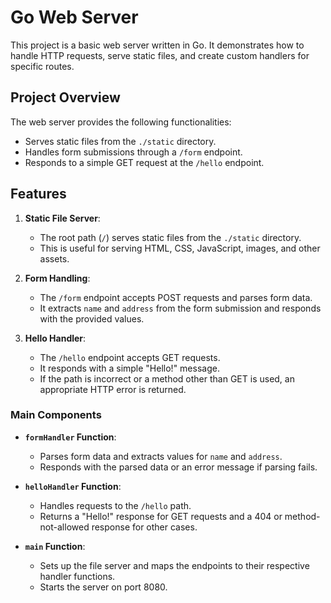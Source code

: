 # Go Web Server

This project is a basic web server written in Go. It demonstrates how to handle HTTP requests, serve static files, and create custom handlers for specific routes.

## Project Overview

The web server provides the following functionalities:
- Serves static files from the `./static` directory.
- Handles form submissions through a `/form` endpoint.
- Responds to a simple GET request at the `/hello` endpoint.

## Features

1. **Static File Server**:
   - The root path (`/`) serves static files from the `./static` directory.
   - This is useful for serving HTML, CSS, JavaScript, images, and other assets.

2. **Form Handling**:
   - The `/form` endpoint accepts POST requests and parses form data.
   - It extracts `name` and `address` from the form submission and responds with the provided values.

3. **Hello Handler**:
   - The `/hello` endpoint accepts GET requests.
   - It responds with a simple "Hello!" message.
   - If the path is incorrect or a method other than GET is used, an appropriate HTTP error is returned.

### Main Components

- **`formHandler` Function**:
  - Parses form data and extracts values for `name` and `address`.
  - Responds with the parsed data or an error message if parsing fails.

- **`helloHandler` Function**:
  - Handles requests to the `/hello` path.
  - Returns a "Hello!" response for GET requests and a 404 or method-not-allowed response for other cases.

- **`main` Function**:
  - Sets up the file server and maps the endpoints to their respective handler functions.
  - Starts the server on port 8080.
